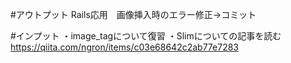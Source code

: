 #アウトプット
Rails応用　画像挿入時のエラー修正→コミット

#インプット
・image_tagについて復習
・Slimについての記事を読む　https://qiita.com/ngron/items/c03e68642c2ab77e7283
